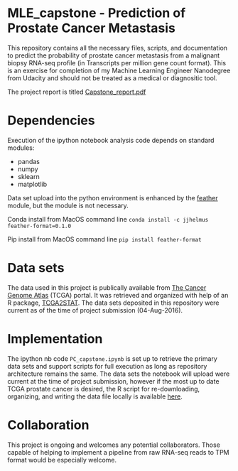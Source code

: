 # MLE_capstone - Prediction of Prostate Cancer Metastasis

This repository contains all the necessary files, scripts, and documentation to predict the probability of prostate cancer metastasis from a malignant biopsy RNA-seq profile (in Transcripts per million gene count format).  This is an exercise for completion of my Machine Learning Engineer Nanodegree from Udacity and should not be treated as a medical or diagnositic tool. 

The project report is titled [Capstone_report.pdf](https://github.com/CCThompson82/MLE_capstone/blob/master/Capstone_report.pdf)

# Dependencies
Execution of the ipython notebook analysis code depends on standard modules:
* pandas
* numpy
* sklearn
* matplotlib

Data set upload into the python environment is enhanced by the [feather](https://github.com/wesm/feather) module, but the module is not necessary.  

Conda install from MacOS command line
`conda install -c jjhelmus feather-format=0.1.0`

Pip install from MacOS command line
`pip install feather-format`

# Data sets
The data used in this project is publically available from [The Cancer Genome Atlas](http://cancergenome.nih.gov/) (TCGA) portal.  It was retrieved and organized with help of an R package, [TCGA2STAT](https://cran.r-project.org/web/packages/TCGA2STAT/index.html). The data sets deposited in this repository were current as of the time of project submission (04-Aug-2016).   

# Implementation
The ipython nb code `PC_capstone.ipynb` is set up to retrieve the primary data sets and support scripts for full execution as long as repository architecture remains the same.  The data sets the notebook will upload were current at the time of project submission, however if the most up to date TCGA prostate cancer is desired, the R script for re-downloading, organizing, and writing the data file locally is available [here](https://github.com/CCThompson82/MLE_capstone/tree/master/Dataset_setup).

# Collaboration
This project is ongoing and welcomes any potential collaborators.  Those capable of helping to implement a pipeline from raw RNA-seq reads to TPM format would be especially welcome.  
